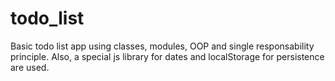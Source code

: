 # todo_list
Basic todo list app using classes, modules, OOP and single responsability principle. Also, a special js library for dates and localStorage for persistence are used.
